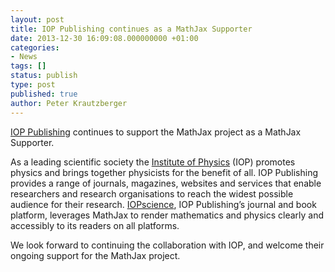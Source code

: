 ```yaml
---
layout: post
title: IOP Publishing continues as a MathJax Supporter
date: 2013-12-30 16:09:08.000000000 +01:00
categories:
- News
tags: []
status: publish
type: post
published: true
author: Peter Krautzberger
---
```


[IOP Publishing](http://ioppublishing.org/) continues to support the MathJax project as a MathJax Supporter.

As a leading scientific society the [Institute of Physics](http://www.iop.org/) (IOP) promotes physics and brings together physicists for the benefit of all. IOP Publishing provides a range of journals, magazines, websites and services that enable researchers and research organisations to reach the widest possible audience for their research. [IOPscience](http://iopscience.iop.org/), IOP Publishing’s journal and book platform, leverages MathJax to render mathematics and physics clearly and accessibly to its readers on all platforms.

We look forward to continuing the collaboration with IOP, and welcome their ongoing support for the MathJax project.